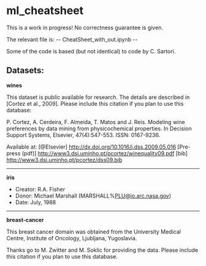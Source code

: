 # ml_cheatsheet

This is a work in progress!
No correctness guarantee is given.

The relevant file is:
 -- CheatSheet_with_out.ipynb --

Some of the code is based (but not identical) to code by C. Sartori.

## Datasets:

**wines**

This dataset is public available for research. The details are described in [Cortez et al., 2009]. 
Please include this citation if you plan to use this database:

P. Cortez, A. Cerdeira, F. Almeida, T. Matos and J. Reis.
Modeling wine preferences by data mining from physicochemical properties.
In Decision Support Systems, Elsevier, 47(4):547-553. ISSN: 0167-9236.

Available at: [@Elsevier] http://dx.doi.org/10.1016/j.dss.2009.05.016
            [Pre-press (pdf)] http://www3.dsi.uminho.pt/pcortez/winequality09.pdf
            [bib] http://www3.dsi.uminho.pt/pcortez/dss09.bib

---
**iris**

- Creator: R.A. Fisher
- Donor: Michael Marshall (MARSHALL%PLU@io.arc.nasa.gov)
- Date: July, 1988

---
**breast-cancer**

This breast cancer domain was obtained from the University Medical Centre,
Institute of Oncology, Ljubljana, Yugoslavia.

Thanks go to M. Zwitter and 
M. Soklic for providing the data.  Please include this citation if you plan
to use this database.